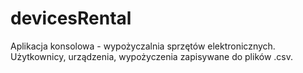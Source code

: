 # devicesRental
Aplikacja konsolowa - wypożyczalnia sprzętów elektronicznych. 
Użytkownicy, urządzenia, wypożyczenia zapisywane do plików .csv.
